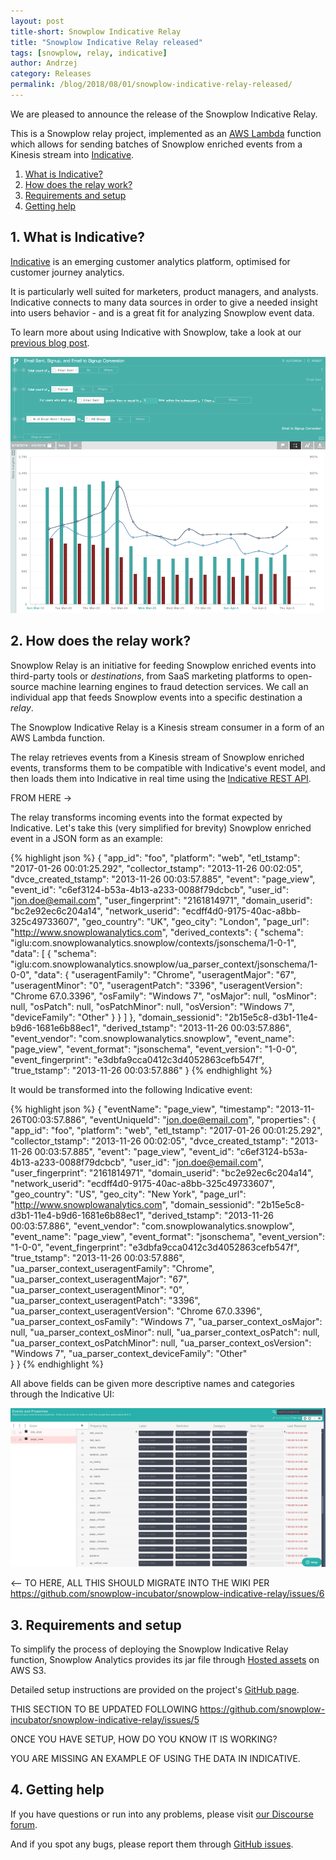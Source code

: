 ```yaml
---
layout: post
title-short: Snowplow Indicative Relay
title: "Snowplow Indicative Relay released"
tags: [snowplow, relay, indicative]
author: Andrzej
category: Releases
permalink: /blog/2018/08/01/snowplow-indicative-relay-released/
---
```


We are pleased to announce the release of the Snowplow Indicative Relay.

This is a Snowplow relay project, implemented as an [AWS Lambda][aws-lambda] function which allows for sending batches
of Snowplow enriched events from a Kinesis stream into [Indicative][indicative].

1. [What is Indicative?](#indicative)
2. [How does the relay work?](#how-does-it-work)
3. [Requirements and setup](#setup)
4. [Getting help](#help)

<h2 id="indicative">1. What is Indicative?</h2>

[Indicative][indicative] is an emerging customer analytics platform, optimised for customer journey analytics.

It is particularly well suited for marketers, product managers, and analysts. Indicative connects to many data sources in order to give a needed insight into users behavior - and is a great fit for analyzing Snowplow event data.

To learn more about using Indicative with Snowplow, take a look at our [previous blog post][snowplow-indicative-blog].

![indicative][indicative-img]

<h2 id="how-does-it-work">2. How does the relay work?</h2>

Snowplow Relay is an initiative for feeding Snowplow enriched events into third-party tools or *destinations*, from SaaS marketing platforms to open-source machine learning engines to fraud detection services. We call an individual app that feeds Snowplow events into a specific destination a *relay*.

The Snowplow Indicative Relay is a Kinesis stream consumer in a form of an AWS Lambda function.

The relay retrieves events from a Kinesis stream of Snowplow enriched events, transforms them to be compatible with Indicative's event model, and then loads them into Indicative in real time using the [Indicative REST API][indicative-rest-api].

FROM HERE ->

The relay transforms incoming events into the format expected by Indicative.
Let's take this (very simplified for brevity) Snowplow enriched event in
a JSON form as an example:

{% highlight json %}
{
  "app_id": "foo",
  "platform": "web",
  "etl_tstamp": "2017-01-26 00:01:25.292",
  "collector_tstamp": "2013-11-26 00:02:05",
  "dvce_created_tstamp": "2013-11-26 00:03:57.885",
  "event": "page_view",
  "event_id": "c6ef3124-b53a-4b13-a233-0088f79dcbcb",
  "user_id": "jon.doe@email.com",
  "user_fingerprint": "2161814971",
  "domain_userid": "bc2e92ec6c204a14",
  "network_userid": "ecdff4d0-9175-40ac-a8bb-325c49733607",
  "geo_country": "UK",
  "geo_city": "London",
  "page_url": "http://www.snowplowanalytics.com",
  "derived_contexts": {
    "schema": "iglu:com.snowplowanalytics.snowplow/contexts/jsonschema/1-0-1",
    "data": [
      {
        "schema": "iglu:com.snowplowanalytics.snowplow/ua_parser_context/jsonschema/1-0-0",
        "data": {
          "useragentFamily": "Chrome",
            "useragentMajor": "67",
            "useragentMinor": "0",
            "useragentPatch": "3396",
            "useragentVersion": "Chrome 67.0.3396",
            "osFamily": "Windows 7",
            "osMajor": null,
            "osMinor": null,
            "osPatch": null,
            "osPatchMinor": null,
            "osVersion": "Windows 7",
            "deviceFamily": "Other"
        }
      }
    ]
  },
  "domain_sessionid": "2b15e5c8-d3b1-11e4-b9d6-1681e6b88ec1",
  "derived_tstamp": "2013-11-26 00:03:57.886",
  "event_vendor": "com.snowplowanalytics.snowplow",
  "event_name": "page_view",
  "event_format": "jsonschema",
  "event_version": "1-0-0",
  "event_fingerprint": "e3dbfa9cca0412c3d4052863cefb547f",
  "true_tstamp": "2013-11-26 00:03:57.886"
}
{% endhighlight %}

It would be transformed into the following Indicative event:

{% highlight json %}
 {
    "eventName": "page_view",
    "timestamp": "2013-11-26T00:03:57.886",
    "eventUniqueId": "jon.doe@email.com",
    "properties": {
        "app_id": "foo",
        "platform": "web",
        "etl_tstamp": "2017-01-26 00:01:25.292",
        "collector_tstamp": "2013-11-26 00:02:05",
        "dvce_created_tstamp": "2013-11-26 00:03:57.885",
        "event": "page_view",
        "event_id": "c6ef3124-b53a-4b13-a233-0088f79dcbcb",
        "user_id": "jon.doe@email.com",
        "user_fingerprint": "2161814971",
        "domain_userid": "bc2e92ec6c204a14",
        "network_userid": "ecdff4d0-9175-40ac-a8bb-325c49733607",
        "geo_country": "US",
        "geo_city": "New York",
        "page_url": "http://www.snowplowanalytics.com",
        "domain_sessionid": "2b15e5c8-d3b1-11e4-b9d6-1681e6b88ec1",
        "derived_tstamp": "2013-11-26 00:03:57.886",
        "event_vendor": "com.snowplowanalytics.snowplow",
        "event_name": "page_view",
        "event_format": "jsonschema",
        "event_version": "1-0-0",
        "event_fingerprint": "e3dbfa9cca0412c3d4052863cefb547f",
        "true_tstamp": "2013-11-26 00:03:57.886",
        "ua_parser_context_useragentFamily": "Chrome",
        "ua_parser_context_useragentMajor": "67",
        "ua_parser_context_useragentMinor": "0",
        "ua_parser_context_useragentPatch": "3396",
        "ua_parser_context_useragentVersion": "Chrome 67.0.3396",
        "ua_parser_context_osFamily": "Windows 7",
        "ua_parser_context_osMajor": null,
        "ua_parser_context_osMinor": null,
        "ua_parser_context_osPatch": null,
        "ua_parser_context_osPatchMinor": null,
        "ua_parser_context_osVersion": "Windows 7",
        "ua_parser_context_deviceFamily": "Other"  
    }
 }
{% endhighlight %}

All above fields can be given more descriptive names and categories through the Indicative UI:

![indicative fields][indicative-fields-img]

<-- TO HERE, ALL THIS SHOULD MIGRATE INTO THE WIKI PER https://github.com/snowplow-incubator/snowplow-indicative-relay/issues/6

<h2 id="setup">3. Requirements and setup</h2>

To simplify the process of deploying the Snowplow Indicative Relay function, Snowplow Analytics provides its jar file through [Hosted assets][hosted-assets] on AWS S3.

Detailed setup instructions are provided on the project's [GitHub page][github-page].

THIS SECTION TO BE UPDATED FOLLOWING https://github.com/snowplow-incubator/snowplow-indicative-relay/issues/5

ONCE YOU HAVE SETUP, HOW DO YOU KNOW IT IS WORKING?

YOU ARE MISSING AN EXAMPLE OF USING THE DATA IN INDICATIVE.

<h2 id="help">4. Getting help</h2>

If you have questions or run into any problems, please visit [our Discourse forum][discourse].

And if you spot any bugs, please report them through [GitHub issues][github-issues].

[aws-lambda]: https://aws.amazon.com/lambda/
[indicative]: https://www.indicative.com/
[indicative-rest-api]: https://app.indicative.com/docs/integration.html
[indicative-img]: /assets/img/blog/2018/08/indicative-img.png
[indicative-fields-img]: /assets/img/blog/2018/08/indicative-fields-img.png

[snowplow-indicative-blog]: https://snowplowanalytics.com/blog/2018/03/22/analyzing-behavioral-data-with-indicative-and-snowplow/

[hosted-assets]: https://github.com/snowplow/snowplow/wiki/Hosted-assets#6-relays
[github-page]: https://github.com/snowplow-incubator/snowplow-indicative-relay
[github-issues]: https://github.com/snowplow-incubator/snowplow-indicative-relay/issues

[discourse]: http://discourse.snowplowanalytics.com/
